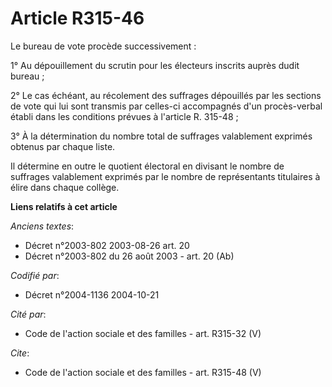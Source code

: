 # Article R315-46

Le bureau de vote procède successivement :

1° Au dépouillement du scrutin pour les électeurs inscrits auprès dudit bureau ;

2° Le cas échéant, au récolement des suffrages dépouillés par les sections de vote qui lui sont transmis par celles-ci
accompagnés d'un procès-verbal établi dans les conditions prévues à l'article R. 315-48 ;

3° À la détermination du nombre total de suffrages valablement exprimés obtenus par chaque liste.

Il détermine en outre le quotient électoral en divisant le nombre de suffrages valablement exprimés par le nombre de
représentants titulaires à élire dans chaque collège.

**Liens relatifs à cet article**

_Anciens textes_:

  - Décret n°2003-802 2003-08-26 art. 20
  - Décret n°2003-802 du 26 août 2003 - art. 20 (Ab)

_Codifié par_:

  - Décret n°2004-1136 2004-10-21

_Cité par_:

  - Code de l'action sociale et des familles - art. R315-32 (V)

_Cite_:

  - Code de l'action sociale et des familles - art. R315-48 (V)
